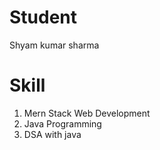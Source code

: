 # Student
Shyam kumar sharma

# Skill 
1. Mern Stack Web Development
2. Java Programming
3. DSA with java